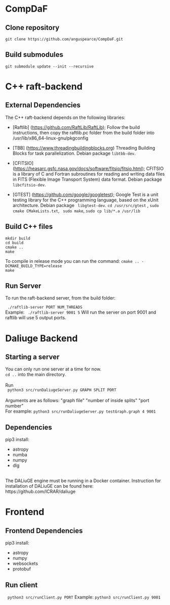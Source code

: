 # CompDaF

## Clone repository 
```git clone https://github.com/anguspearce/CompDaF.git```

## Build submodules
```git submodule update --init --recursive ```

# C++ raft-backend

## External Dependencies
The C++ raft-backend depends on the following libraries:
* [Raftlib] (https://github.com/RaftLib/RaftLib); Follow the build instructions, then copy the raftlib.pc folder from the build folder into /usr/lib/x86_64-linux-gnu/pkgconfig

* [TBB] (https://www.threadingbuildingblocks.org) Threading Building Blocks for task parallelization. Debian package `libtbb-dev`.

* [CFITSIO] (https://heasarc.gsfc.nasa.gov/docs/software/fitsio/fitsio.html); CFITSIO is a library of C and Fortran subroutines for reading and writing data files in FITS (Flexible Image Transport System) data format. Debian package `libcfitsio-dev`.

* [GTEST] (https://github.com/google/googletest); Google Test is a unit testing library for the C++ programming language, based on the xUnit architecture. Debian package ` libgtest-dev`. `cd /usr/src/gtest` , `sudo cmake CMakeLists.txt`, ` sudo make`, `sudo cp lib/*.a /usr/lib`

## Build C++ files
``` mkdir build ``` <br /> 
``` cd build ``` <br />
``` cmake .. ``` <br /> 
``` make ``` 

To compile in release mode you can run the command:
``` cmake .. -DCMAKE_BUILD_TYPE=release ``` <br /> 
``` make ``` 

## Run Server
To run the raft-backend server, from the build folder:

``` ./raftlib-server PORT NUM_THREADS``` <br />
Example:
``` ./raftlib-server 9001 5```
Will run the server on port 9001 and raftlib will use 5 output ports.

# Daliuge Backend
## Starting a server
You can only run one server at a time for now.<br />
```cd ..``` into the main directory. <br /><br />
Run <br />
``` python3 src/runDaliugeServer.py GRAPH SPLIT PORT``` <br /><br />
Arguments are as follows: "graph file" "number of inside splits" "port number" <br />
For example:
``` python3 src/runDaliugeServer.py testGraph.graph 4 9001 ```
## Dependencies
pip3 install:
* astropy
* numba
* numpy
* dlg
<br />
The DALiuGE engine must be running in a Docker container. Instruction for installation of DALiuGE can be found here:<br />
https://github.com/ICRAR/daliuge

# Frontend
## Frontend Dependencies
pip3 install:
* astropy
* numpy
* websockets
* protobuf

## Run client
``` python3 src/runClient.py PORT```
Example:
``` python3 src/runClient.py 9001 ```


